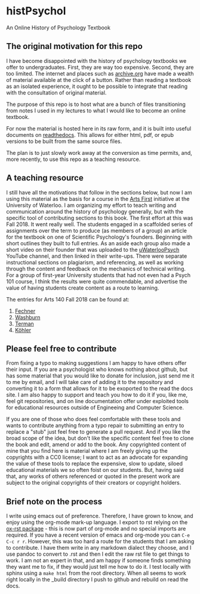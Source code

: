 # histPsychol
An Online History of Psychology Textbook

## The original motivation for this repo

I have become disappointed with the history of psychology textbooks we offer to undergraduates. First, they are way too expensive. Second, they are too limited. The internet and places such as [archive.org](http://archive.org) have made a wealth of material available at the click of a button. Rather than reading a textbook as an isolated experience, it ought to be possible to integrate that reading with the consultation of original material.

The purpose of this repo is to host what are a bunch of files transitioning from notes I used in my lectures to what I would like to become an online textbook.

For now the material is hosted here in its raw form, and it is built into useful documents on [readthedocs](http://history-of-psychology.readthedocs.org/en/latest/). This allows for either html, pdf, or epub versions to be built from the same source files. 

The plan is to just slowly work away at the conversion as time permits, and, more recently, to use this repo as a teaching resource.


## A teaching resource

I still have all the motivations that follow in the sections below, but now I am using this material as the basis for a course in the [Arts First](https://uwaterloo.ca/arts-first/about) initiative at the University of Waterloo. I am organizing my effort to teach writing and communication around the history of psychology generally, but with the specific tool of contributing sections to this book. The first effort at this was Fall 2018. It went really well. The students engaged in a scaffolded series of assignments over the term to produce (as members of a group) an article for the textbook on one of Scientific Psychology's founders. Beginning with short outlines they built to full entries. As an aside each group also made a short video on their founder that was uploaded to the [uWaterlooPsych](https://www.youtube.com/c/UWaterlooPsych) YouTube channel, and then linked in their write-ups. There were separate instructional sections on plagiarism, and referencing, as well as working through the content and feedback on the mechanics of technical writing. For a group of first-year University students that had not even had a Psych 101 course, I think the results were quite commendable, and advertise the value of having students create content as a route to learning. 

The entries for Arts 140 Fall 2018 can be found at:

1. [Fechner](https://history-of-psychology.readthedocs.io/en/latest/fechner.html)
2. [Washburn](https://history-of-psychology.readthedocs.io/en/latest/washburn.html)
3. [Terman](https://history-of-psychology.readthedocs.io/en/latest/terman.html)
4. [Köhler](https://history-of-psychology.readthedocs.io/en/latest/kohler.html)

## Please feel free to contribute

From fixing a typo to making suggestions I am happy to have others offer their input. If you are a psychologist who knows nothing about github, but has some material that you would like to donate for inclusion, just send me it to me by email, and I will take care of adding it to the repository and converting it to a form that allows for it to be exoported to the read the docs site. I am also happy to support and teach you how to do it if you, like me, feel git repositories, and on line documentation offer under exploited tools for educational resources outside of Engineeing and Computer Science. 

If you are one of those who does feel comfortable with these tools and wants to contribute anything from a typo repair to submitting an entry to replace a "stub" just feel free to generate a pull request. And if you like the broad scope of the idea, but don't like the specific content feel free to clone the book and edit, amend or add to the book. Any copyrighted content of mine that you find here is material where I am freely giving up the copyrights with a CC0 license; I want to act as an advocate for expanding the value of these tools to replace the expensive, slow to update, siloed educational materials we so often foist on our students. But, having said that, any works of others referenced or quoted in the present work are subject to the original copyrights of their creators or copyright holders. 

## Brief note on the process

I write using emacs out of preference. Therefore, I have grown to know, and enjoy using the org-mode mark-up language. I  export to rst relying on the [ox-rst package](https://github.com/masayuko/ox-rst) - this is now part of org-mode and no special imports are required. If you have a recent version of emacs and org-mode you can `C-e C-c r r`. However, this was too hard a route for the students that I am asking to contribute. I have them write in any markdown dialect they choose, and I use pandoc to convert to .rst and then I edit the raw rst file to get things to work. I am not an expert in that, and am happy if someone finds something they want me to fix, if they would just tell me how to do it. I test locally with sphinx using a `make html` from the root directory. When all seems to work right locally in the _build directory I push to github and rebuild on read the docs.
